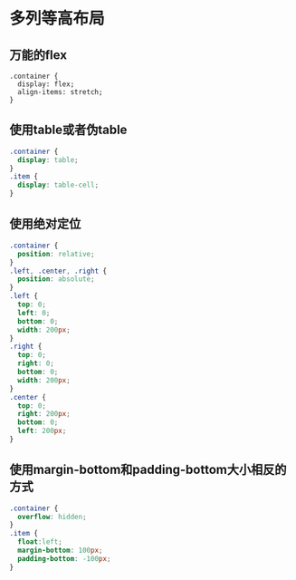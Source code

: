 # 多列等高布局

## 万能的flex
```
.container {
  display: flex;
  align-items: stretch;
}
```

## 使用table或者伪table
```css
.container {
  display: table;
}
.item {
  display: table-cell;
}
```

## 使用绝对定位
```css
.container {
  position: relative;
}
.left, .center, .right {
  position: absolute;
}
.left {
  top: 0;
  left: 0;
  bottom: 0;
  width: 200px;
}
.right {
  top: 0;
  right: 0;
  bottom: 0;
  width: 200px;
}
.center {
  top: 0;
  right: 200px;
  bottom: 0;
  left: 200px;
}
```

## 使用margin-bottom和padding-bottom大小相反的方式
```css
.container {
  overflow: hidden;
}
.item {
  float:left;
  margin-bottom: 100px;
  padding-bottom: -100px;
}
```